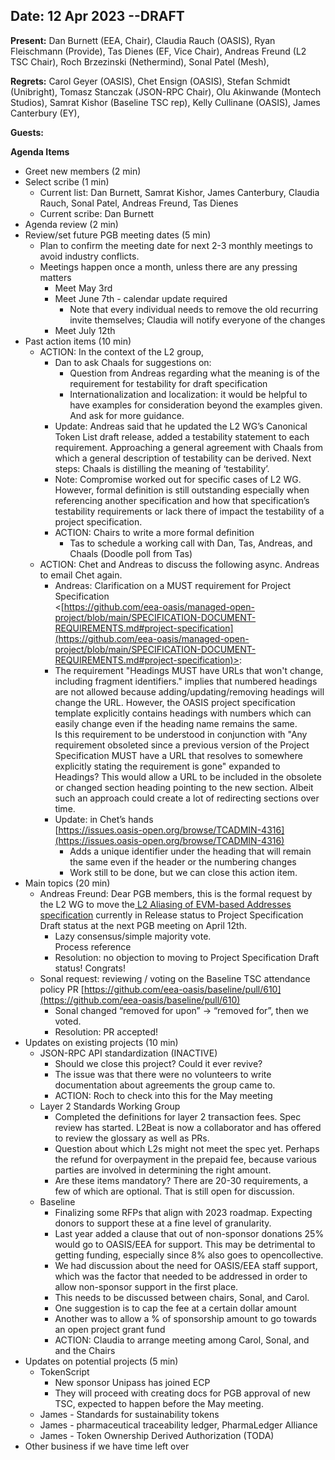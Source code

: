 
## Date: 12 Apr 2023  --DRAFT

**Present:** Dan Burnett (EEA, Chair), Claudia Rauch (OASIS),  Ryan Fleischmann (Provide), Tas Dienes (EF, Vice Chair), Andreas Freund (L2 TSC Chair), Roch Brzezinski (Nethermind), Sonal Patel (Mesh)​​, 

**Regrets:** Carol Geyer (OASIS), Chet Ensign (OASIS), Stefan Schmidt (Unibright), Tomasz Stanczak (JSON-RPC Chair), Olu Akinwande (Montech Studios), Samrat Kishor (Baseline TSC rep), Kelly Cullinane (OASIS), James Canterbury (EY),

**Guests:** 

**Agenda Items**

* Greet new members (2 min)
* Select scribe (1 min)
    * Current list: Dan Burnett, Samrat Kishor, James Canterbury, Claudia Rauch, Sonal Patel, Andreas Freund, Tas Dienes
    * Current scribe: Dan Burnett
* Agenda review (2 min)
* Review/set future PGB meeting dates (5 min)
    * Plan to confirm the meeting date for next 2-3 monthly meetings to avoid industry conflicts. 
    * Meetings happen once a month, unless there are any pressing matters
        * Meet May 3rd
        * Meet June 7th - calendar update required
            * Note that every individual needs to remove the old recurring invite themselves; Claudia will notify everyone of the changes
        * Meet July 12th 
* Past action items (10 min)
    * ACTION: In the context of the L2 group,
        *  Dan to ask Chaals for suggestions on:
            * Question from Andreas regarding what the meaning is of the requirement for testability for draft specification
            * Internationalization and localization: it would be helpful to have examples for consideration beyond the examples given. And ask for more guidance.
        * Update: Andreas said that he updated the L2 WG’s Canonical Token List draft release, added a testability statement to each requirement. Approaching a general agreement with Chaals from which a general description of testability can be derived. Next steps: Chaals is distilling the meaning of ‘testability’.
        * Note: Compromise worked out for specific cases of L2 WG. However, formal definition is still outstanding especially when referencing another specification and how that specification’s testability requirements or lack there of impact the testability of a project specification.
        * ACTION: Chairs to write a more formal definition 
            * Tas to schedule a working call with Dan, Tas, Andreas, and Chaals (Doodle poll from Tas)
    * ACTION: Chet and Andreas to discuss the following async. Andreas to email Chet again.
        * Andreas: Clarification on a MUST requirement for Project Specification \
&lt;[https://github.com/eea-oasis/managed-open-project/blob/main/SPECIFICATION-DOCUMENT-REQUIREMENTS.md#project-specification](https://github.com/eea-oasis/managed-open-project/blob/main/SPECIFICATION-DOCUMENT-REQUIREMENTS.md#project-specification)>:
        * The requirement "Headings MUST have URLs that won't change, including fragment identifiers." implies that numbered headings are not allowed because adding/updating/removing headings will change the URL. However, the OASIS project specification template explicitly contains headings with numbers which can easily change even if the heading name remains the same. \
Is this requirement to be understood in conjunction with "Any requirement obsoleted since a previous version of the Project Specification MUST have a URL that resolves to somewhere explicitly stating the requirement is gone" expanded to Headings? This would allow a URL to be included in the obsolete or changed section heading pointing to the new section. Albeit such an approach could create a lot of redirecting sections over time.
        * Update: in Chet’s hands  \
[https://issues.oasis-open.org/browse/TCADMIN-4316](https://issues.oasis-open.org/browse/TCADMIN-4316)  
            * Adds a unique identifier under the heading that will remain the same even if the header or the numbering changes
            * Work still to be done, but we can close this action item.
* Main topics (20 min) 
    * Andreas Freund: Dear PGB members, this is the formal request by the L2 WG to move the[ L2 Aliasing of EVM-based Addresses specification](https://github.com/eea-oasis/L2/blob/main/workitems/EVM-based-L2-address-aliasing/evm-based-l2-address-aliasing-v1.0-psd01.md) currently in Release status to Project Specification Draft status at the next PGB meeting on April 12th.
        * Lazy consensus/simple majority vote.  \
Process reference 
        * Resolution: no objection to moving to Project Specification Draft status!  Congrats!
    * Sonal request: reviewing / voting on the Baseline TSC attendance policy PR  [https://github.com/eea-oasis/baseline/pull/610](https://github.com/eea-oasis/baseline/pull/610)
        * Sonal changed “removed for upon” -> “removed for”, then we voted.
        * Resolution: PR accepted!
* Updates on existing projects (10 min)
    * JSON-RPC API standardization (INACTIVE)
        * Should we close this project?  Could it ever revive?
        * The issue was that there were no volunteers to write documentation about agreements the group came to.
        * ACTION: Roch to check into this for the May meeting
    * Layer 2 Standards Working Group
        * Completed the definitions for layer 2 transaction fees.  Spec review has started.  L2Beat is now a collaborator and has offered to review the glossary as well as PRs.
        * Question about which L2s might not meet the spec yet.  Perhaps the refund for overpayment in the prepaid fee, because various parties are involved in determining the right amount.
        * Are these items mandatory?  There are 20-30 requirements, a few of which are optional.  That is still open for discussion.
    * Baseline
        * Finalizing some RFPs that align with 2023 roadmap.  Expecting donors to support these at a fine level of granularity.
        * Last year added a clause that out of non-sponsor donations 25% would go to OASIS/EEA for support.  This may be detrimental to getting funding, especially since 8% also goes to opencollective.
        * We had discussion about the need for OASIS/EEA staff support, which was the factor that needed to be addressed in order to allow non-sponsor support in the first place.
        * This needs to be discussed between chairs, Sonal, and Carol.
        * One suggestion is to cap the fee at a certain dollar amount
        * Another was to allow a % of sponsorship amount to go towards an open project grant fund
        * ACTION: Claudia to arrange meeting among Carol, Sonal, and and the Chairs
* Updates on potential projects (5 min)
    * TokenScript
        * New sponsor Unipass has joined ECP
        * They will proceed with creating docs for PGB approval of new TSC, expected to happen before the May meeting.
    * James - Standards for sustainability tokens
    * James - pharmaceutical traceability ledger, PharmaLedger Alliance
    * James - Token Ownership Derived Authorization (TODA) 
* Other business if we have time left over

